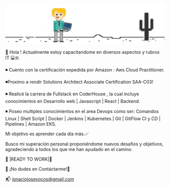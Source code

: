 ![image](image/nacho.jpeg)

👋 Hola ! Actualmente estoy capacitandome en diversos aspectos y rubros IT 💻🌐.

◾️ Cuento con la certificación expedida por Amazon : Aws Cloud Practitioner.

◾️Proximo a rendir Solutions Architect Associate Certification SAA-C03!

◾️ Realicé la carrera de Fullstack en CoderHouse , la cual incluye conocimientos en Desarrollo web | Javascript | React | Backend.

◾️ Poseo multiples conocimientos en el area Devops como ser: Comandos Linux | Shell Script | Docker | Jenkins | Kubernetes | Git | GitFlow CI y CD | Pipelines | Amazon EKS.

Mi objetivo es  aprender cada día más.✅

Busco mi superación personal proponiéndome nuevos desafios y objetivos, agradeciendo a todos los que me han ayudado en el camino.
                                                                     
 📣 |READY TO WORK|📣

🚀 ¡No dudes en Contáctarme!🚀

📬 ignaciojosevocos@gmail.com
<!--
**Ignaciovocos/Ignaciovocos** is a ✨ _special_ ✨ repository because its `README.md` (this file) appears on your GitHub profile.

Here are some ideas to get you started:

- 🔭 I’m currently working on ...
- 🌱 I’m currently learning ...
- 👯 I’m looking to collaborate on ...
- 🤔 I’m looking for help with ...
- 💬 Ask me about ...
- 📫 How to reach me: ...
- 😄 Pronouns: ...
- ⚡ Fun fact: ...
-->
